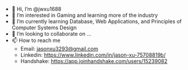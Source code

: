 - 👋 Hi, I’m @jwxu1688
- 👀 I’m interested in Gaming and learning more of the industry
- 🌱 I’m currently learning Database, Web Applications, and Principles of Computer Systems Design
- 💞️ I’m looking to collaborate on ...
- 📫 How to reach me 
  - Email: jasonxu3293@gmail.com
  - Linkedin: https://www.linkedin.com/in/jason-xu-75708819b/
  - Handshake: https://app.joinhandshake.com/users/15239082

<!---
jwxu1688/jwxu1688 is a ✨ special ✨ repository because its `README.md` (this file) appears on your GitHub profile.
You can click the Preview link to take a look at your changes.
--->
